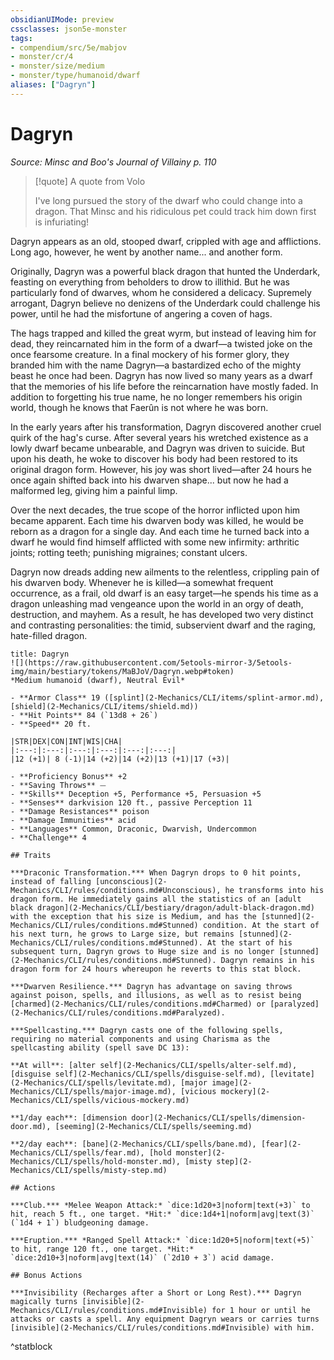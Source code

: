 ```yaml
---
obsidianUIMode: preview
cssclasses: json5e-monster
tags:
- compendium/src/5e/mabjov
- monster/cr/4
- monster/size/medium
- monster/type/humanoid/dwarf
aliases: ["Dagryn"]
---
```

# Dagryn
*Source: Minsc and Boo's Journal of Villainy p. 110*  

> [!quote] A quote from Volo  
> 
> I've long pursued the story of the dwarf who could change into a dragon. That Minsc and his ridiculous pet could track him down first is infuriating!

Dagryn appears as an old, stooped dwarf, crippled with age and afflictions. Long ago, however, he went by another name... and another form.

Originally, Dagryn was a powerful black dragon that hunted the Underdark, feasting on everything from beholders to drow to illithid. But he was particularly fond of dwarves, whom he considered a delicacy. Supremely arrogant, Dagryn believe no denizens of the Underdark could challenge his power, until he had the misfortune of angering a coven of hags.

The hags trapped and killed the great wyrm, but instead of leaving him for dead, they reincarnated him in the form of a dwarf—a twisted joke on the once fearsome creature. In a final mockery of his former glory, they branded him with the name Dagryn—a bastardized echo of the mighty beast he once had been. Dagryn has now lived so many years as a dwarf that the memories of his life before the reincarnation have mostly faded. In addition to forgetting his true name, he no longer remembers his origin world, though he knows that Faerûn is not where he was born.

In the early years after his transformation, Dagryn discovered another cruel quirk of the hag's curse. After several years his wretched existence as a lowly dwarf became unbearable, and Dagryn was driven to suicide. But upon his death, he woke to discover his body had been restored to its original dragon form. However, his joy was short lived—after 24 hours he once again shifted back into his dwarven shape... but now he had a malformed leg, giving him a painful limp.

Over the next decades, the true scope of the horror inflicted upon him became apparent. Each time his dwarven body was killed, he would be reborn as a dragon for a single day. And each time he turned back into a dwarf he would find himself afflicted with some new infirmity: arthritic joints; rotting teeth; punishing migraines; constant ulcers.

Dagryn now dreads adding new ailments to the relentless, crippling pain of his dwarven body. Whenever he is killed—a somewhat frequent occurrence, as a frail, old dwarf is an easy target—he spends his time as a dragon unleashing mad vengeance upon the world in an orgy of death, destruction, and mayhem. As a result, he has developed two very distinct and contrasting personalities: the timid, subservient dwarf and the raging, hate-filled dragon.

```ad-statblock
title: Dagryn
![](https://raw.githubusercontent.com/5etools-mirror-3/5etools-img/main/bestiary/tokens/MaBJoV/Dagryn.webp#token)
*Medium humanoid (dwarf), Neutral Evil*

- **Armor Class** 19 ([splint](2-Mechanics/CLI/items/splint-armor.md), [shield](2-Mechanics/CLI/items/shield.md))
- **Hit Points** 84 (`13d8 + 26`)
- **Speed** 20 ft.

|STR|DEX|CON|INT|WIS|CHA|
|:---:|:---:|:---:|:---:|:---:|:---:|
|12 (+1)| 8 (-1)|14 (+2)|14 (+2)|13 (+1)|17 (+3)|

- **Proficiency Bonus** +2
- **Saving Throws** ⏤
- **Skills** Deception +5, Performance +5, Persuasion +5
- **Senses** darkvision 120 ft., passive Perception 11
- **Damage Resistances** poison
- **Damage Immunities** acid
- **Languages** Common, Draconic, Dwarvish, Undercommon
- **Challenge** 4

## Traits

***Draconic Transformation.*** When Dagryn drops to 0 hit points, instead of falling [unconscious](2-Mechanics/CLI/rules/conditions.md#Unconscious), he transforms into his dragon form. He immediately gains all the statistics of an [adult black dragon](2-Mechanics/CLI/bestiary/dragon/adult-black-dragon.md) with the exception that his size is Medium, and has the [stunned](2-Mechanics/CLI/rules/conditions.md#Stunned) condition. At the start of his next turn, he grows to Large size, but remains [stunned](2-Mechanics/CLI/rules/conditions.md#Stunned). At the start of his subsequent turn, Dagryn grows to Huge size and is no longer [stunned](2-Mechanics/CLI/rules/conditions.md#Stunned). Dagryn remains in his dragon form for 24 hours whereupon he reverts to this stat block.

***Dwarven Resilience.*** Dagryn has advantage on saving throws against poison, spells, and illusions, as well as to resist being [charmed](2-Mechanics/CLI/rules/conditions.md#Charmed) or [paralyzed](2-Mechanics/CLI/rules/conditions.md#Paralyzed).

***Spellcasting.*** Dagryn casts one of the following spells, requiring no material components and using Charisma as the spellcasting ability (spell save DC 13):

**At will**: [alter self](2-Mechanics/CLI/spells/alter-self.md), [disguise self](2-Mechanics/CLI/spells/disguise-self.md), [levitate](2-Mechanics/CLI/spells/levitate.md), [major image](2-Mechanics/CLI/spells/major-image.md), [vicious mockery](2-Mechanics/CLI/spells/vicious-mockery.md)

**1/day each**: [dimension door](2-Mechanics/CLI/spells/dimension-door.md), [seeming](2-Mechanics/CLI/spells/seeming.md)

**2/day each**: [bane](2-Mechanics/CLI/spells/bane.md), [fear](2-Mechanics/CLI/spells/fear.md), [hold monster](2-Mechanics/CLI/spells/hold-monster.md), [misty step](2-Mechanics/CLI/spells/misty-step.md)

## Actions

***Club.*** *Melee Weapon Attack:* `dice:1d20+3|noform|text(+3)` to hit, reach 5 ft., one target. *Hit:* `dice:1d4+1|noform|avg|text(3)` (`1d4 + 1`) bludgeoning damage.

***Eruption.*** *Ranged Spell Attack:* `dice:1d20+5|noform|text(+5)` to hit, range 120 ft., one target. *Hit:* `dice:2d10+3|noform|avg|text(14)` (`2d10 + 3`) acid damage.

## Bonus Actions

***Invisibility (Recharges after a Short or Long Rest).*** Dagryn magically turns [invisible](2-Mechanics/CLI/rules/conditions.md#Invisible) for 1 hour or until he attacks or casts a spell. Any equipment Dagryn wears or carries turns [invisible](2-Mechanics/CLI/rules/conditions.md#Invisible) with him.
```
^statblock